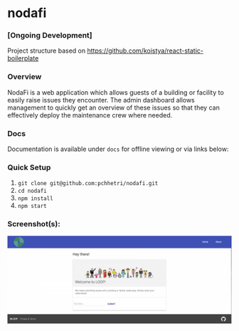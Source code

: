 # nodafi

### [Ongoing Development]

Project structure based on https://github.com/koistya/react-static-boilerplate

### Overview

NodaFi is a web application which allows guests of a building or facility to easily raise issues they encounter. The admin dashboard allows management to quickly get an overview of these issues so that they can effectively deploy the maintenance crew where needed.

### Docs

Documentation is available under `docs` for offline viewing or via links below:

### Quick Setup

1. `git clone git@github.com:pchhetri/nodafi.git`
2. `cd nodafi`
3. `npm install`
4. `npm start`

### Screenshot(s):

![](/assets/screenshot.jpg?raw=true "Screenshot")
